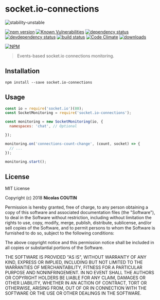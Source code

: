 # socket.io-connections

![stability-unstable](https://img.shields.io/badge/stability-unstable-yellow.svg)

[![npm version][version-badge]][version-url]
[![Known Vulnerabilities][vulnerabilities-badge]][vulnerabilities-url]
[![dependency status][dependency-badge]][dependency-url]
[![devdependency status][devdependency-badge]][devdependency-url]
[![build status][build-badge]][build-url]
[![Code Climate][maintainability-badge]][maintainability-url]
[![downloads][downloads-badge]][downloads-url]

[![NPM][npm-stats-badge]][npm-stats-url]

> Events-based socket.io connections monitoring.

## Installation

`npm install --save socket.io-connections`

## Usage

```javascript
const io = require('socket.io')(80);
const SocketMonitoring = require('socket.io-connections');

const monitoring = new SocketMonitoring(io, {
  namespaces: 'chat', // Optional

});

monitoring.on('connections-count-change', (count, socket) => {
  // ...
});

monitoring.start();
```

## License

MIT License

Copyright (c) 2018 **Nicolas COUTIN**

Permission is hereby granted, free of charge, to any person obtaining a copy
of this software and associated documentation files (the "Software"), to deal
in the Software without restriction, including without limitation the rights
to use, copy, modify, merge, publish, distribute, sublicense, and/or sell
copies of the Software, and to permit persons to whom the Software is
furnished to do so, subject to the following conditions:

The above copyright notice and this permission notice shall be included in all
copies or substantial portions of the Software.

THE SOFTWARE IS PROVIDED "AS IS", WITHOUT WARRANTY OF ANY KIND, EXPRESS OR
IMPLIED, INCLUDING BUT NOT LIMITED TO THE WARRANTIES OF MERCHANTABILITY,
FITNESS FOR A PARTICULAR PURPOSE AND NONINFRINGEMENT. IN NO EVENT SHALL THE
AUTHORS OR COPYRIGHT HOLDERS BE LIABLE FOR ANY CLAIM, DAMAGES OR OTHER
LIABILITY, WHETHER IN AN ACTION OF CONTRACT, TORT OR OTHERWISE, ARISING FROM,
OUT OF OR IN CONNECTION WITH THE SOFTWARE OR THE USE OR OTHER DEALINGS IN THE
SOFTWARE.

[version-badge]: https://img.shields.io/npm/v/socket.io-connections.svg
[version-url]: https://www.npmjs.com/package/socket.io-connections
[vulnerabilities-badge]: https://snyk.io/test/npm/socket.io-connections/badge.svg
[vulnerabilities-url]: https://snyk.io/test/npm/socket.io-connections
[dependency-badge]: https://david-dm.org/ilshidur/socket.io-connections.svg
[dependency-url]: https://david-dm.org/ilshidur/socket.io-connections
[devdependency-badge]: https://david-dm.org/ilshidur/socket.io-connections/dev-status.svg
[devdependency-url]: https://david-dm.org/ilshidur/socket.io-connections#info=devDependencies
[build-badge]: https://travis-ci.org/Ilshidur/socket.io-connections.svg
[build-url]: https://travis-ci.org/Ilshidur/socket.io-connections
[maintainability-badge]: https://api.codeclimate.com/v1/badges/392fe7727ba401215c0d/maintainability
[maintainability-url]: https://codeclimate.com/github/Ilshidur/socket.io-connections/maintainability
[downloads-badge]: https://img.shields.io/npm/dt/socket.io-connections.svg
[downloads-url]: https://www.npmjs.com/package/socket.io-connections
[npm-stats-badge]: https://nodei.co/npm/socket.io-connections.png?downloads=true&downloadRank=true
[npm-stats-url]: https://nodei.co/npm/socket.io-connections
